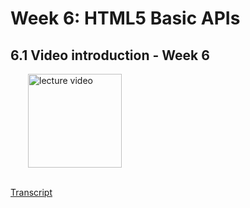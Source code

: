 # Week 6: HTML5 Basic APIs

## 6.1 Video introduction - Week 6



<a href="https://edx-video.net/W3CHTML5/W3CHTML5T315-V001300_DTH.mp4" target="_BLANK">
  <img style="margin-left: 2em;" src="https://bit.ly/2JtB40Q" alt="lecture video" width=150/>
</a><br/><br/>

[Transcript](https://tinyurl.com/yykbkwyj)





